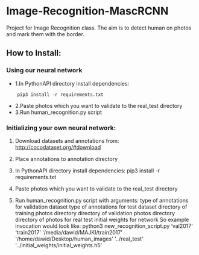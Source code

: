 # Image-Recognition-MascRCNN
Project for Image Recognition class. The aim is to detect human on photos and mark them with the border.

## How to Install:

### Using our neural network

* 1.In PythonAPI directory install dependencies:
```console
	pip3 install -r requirements.txt
 ```
* 2.Paste photos which you want to validate to the real_test directory
* 3.Run human_recognition.py script


### Initializing your own neural network:

1. Download datasets and annotations from:
http://cocodataset.org/#download

2. Place annotations to annotation directory 

3. In PythonAPI directory install dependencies:
	pip3 install -r requirements.txt

4. Paste photos which you want to validate to the real_test directory

5. Run human_recognition.py script with arguments:
type of annotations for validation dataset
type of annotations for test dataset
directory of training photos directory
directory of validation photos directory
directory of photos for real test
initial weights for network
So example invocation would look like:
	python3 new_recognition_script.py ‘val2017’ ‘train2017’ '/media/dawid/MAJKI/train2017'
'/home/dawid/Desktop/human_images'  '../real_test' '../initial_weights/initial_weights.h5'
